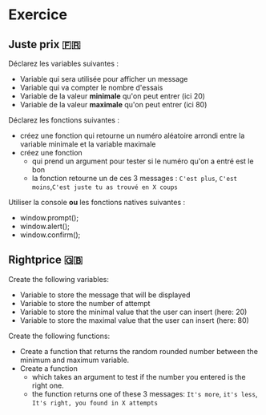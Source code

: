 # Exercice

## Juste prix :fr:

Déclarez les variables suivantes :

* Variable qui sera utilisée pour afficher un message
* Variable qui va compter le nombre d'essais
* Variable de la valeur **minimale** qu'on peut entrer (ici 20)
* Variable de la valeur **maximale** qu'on peut entrer (ici 80)

Déclarez les fonctions suivantes :

* créez une fonction qui retourne un numéro aléatoire arrondi entre la variable minimale et la variable maximale
* créez une fonction
	- qui prend un argument pour tester si le numéro qu'on a entré est le bon
	- la fonction retourne un de ces 3 messages : `C'est plus`, `C'est moins`,`C'est juste tu as trouvé en X coups`


Utiliser la console **ou** les fonctions natives suivantes :

- window.prompt();
- window.alert();
- window.confirm();

## Rightprice :uk:

Create the following variables:

* Variable to store the message that will be displayed
* Variable to store the number of attempt
* Variable to store the minimal value that the user can insert (here: 20)
* Variable to store the maximal value that the user can insert (here: 80)

Create the following functions:

* Create a function that returns the random rounded number between the minimum and maximum variable.
* Create a function
    - which takes an argument to test if the number you entered is the right one.
    - the function returns one of these 3 messages: `It's more`, `it's less`, `It's right, you found in X attempts`
